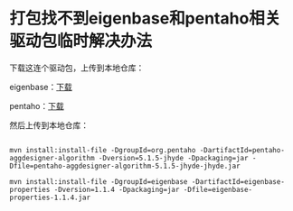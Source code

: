 # 打包找不到eigenbase和pentaho相关驱动包临时解决办法

下载这连个驱动包，上传到本地仓库：

eigenbase：[下载](eigenbase-properties-1.1.4.jar)

pentaho：[下载](pentaho-aggdesigner-algorithm-5.1.5-jhyde-jhyde.jar)

然后上传到本地仓库：

```

mvn install:install-file -DgroupId=org.pentaho -DartifactId=pentaho-aggdesigner-algorithm -Dversion=5.1.5-jhyde -Dpackaging=jar -Dfile=pentaho-aggdesigner-algorithm-5.1.5-jhyde-jhyde.jar

mvn install:install-file -DgroupId=eigenbase -DartifactId=eigenbase-properties -Dversion=1.1.4 -Dpackaging=jar -Dfile=eigenbase-properties-1.1.4.jar

```
